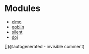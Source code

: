 
# Modules

* [elmo](/elmo/)
* [goblin](/goblin/)
* [silent](/silent/)
* [doj](/doj/)


[](@autogenerated - invisible comment)
